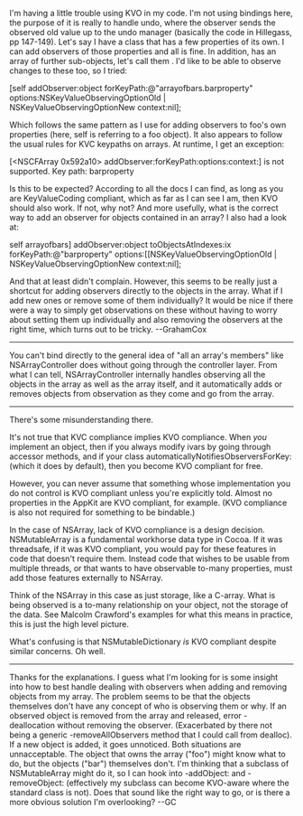 

I'm having a little trouble using KVO in my code. I'm not using bindings here, the purpose of it is really to handle undo, where the observer sends the observed old value up to the undo manager (basically the code in Hillegass, pp 147-149). Let's say I have a class <foo> that has a few properties of its own. I can add observers of those properties and all is fine. In addition, <foo> has an array of further sub-objects, let's call them <bar>. I'd like to be able to observe changes to these too, so I tried:

    

[self addObserver:object forKeyPath:@"arrayofbars.barproperty" options:NSKeyValueObservingOptionOld | NSKeyValueObservingOptionNew context:nil];



Which follows the same pattern as I use for adding observers to foo's own properties (here, self is referring to a foo object). It also appears to follow the usual rules for KVC keypaths on arrays. At runtime, I get an exception:

[<NSCFArray 0x592a10> addObserver:forKeyPath:options:context:] is not supported. Key path: barproperty

Is this to be expected? According to all the docs I can find, as long as you are KeyValueCoding compliant, which as far as I can see I am, then KVO should also work. If not, why not? And more usefully, what is the correct way to add an observer for objects contained in an array? I also had a look at:

    

self arrayofbars] addObserver:object toObjectsAtIndexes:ix forKeyPath:@"barproperty" options:[[NSKeyValueObservingOptionOld | NSKeyValueObservingOptionNew context:nil];



And that at least didn't complain. However, this seems to be really just a shortcut for adding observers directly to the objects in the array. What if I add new ones or remove some of them individually? It would be nice if there were a way to simply get observations on these without having to worry about setting them up individually and also removing the observers at the right time, which turns out to be tricky. --GrahamCox

----

You can't bind directly to the general idea of "all an array's members" like NSArrayController does without going through the controller layer. From what I can tell, NSArrayController internally handles observing all the objects in the array as well as the array itself, and it automatically adds or removes objects from observation as they come and go from the array.

----

There's some misunderstanding there.

It's not true that KVC compliance implies KVO compliance.  When _you_ implement an object, then if you always modify ivars by going through accessor methods, and if your class automaticallyNotifiesObserversForKey: (which it does by default), then you become KVO compliant for free.  

However, you can never assume that something whose implementation you do not control is KVO compliant unless you're explicitly told.  Almost no properties in the AppKit are KVO compliant, for example. (KVO compliance is also not required for something to be bindable.)

In the case of NSArray, lack of KVO compliance is a design decision.  NSMutableArray is a fundamental workhorse data type in Cocoa.  If it was threadsafe, if it was KVO compliant, you would pay for these features in code that doesn't require them.  Instead code that wishes to be usable from multiple threads, or that wants to have observable to-many properties, must add those features externally to NSArray.

Think of the NSArray in this case as just storage, like a C-array.  What is being observed is a to-many relationship on your object, not the storage of the data.  See Malcolm Crawford's examples for what this means in practice, this is just the high level picture. 

What's confusing is that NSMutableDictionary _is_ KVO compliant despite similar concerns.  Oh well.

----

Thanks for the explanations. I guess what I'm looking for is some insight into how to best handle dealing with observers when adding and removing objects from my array. The problem seems to be that the objects themselves don't have any concept of who is observing them or why. If an observed object is removed from the array and released, error - deallocation without removing the observer. (Exacerbated by there not being a generic -removeAllObservers method that I could call from dealloc). If a new object is added, it goes unnoticed. Both situations are unnacceptable. The object that owns the array ("foo") might know what to do, but the objects ("bar") themselves don't. I'm thinking that a subclass of NSMutableArray might do it, so I can hook into -addObject: and -removeObject: (effectively my subclass can become KVO-aware where the standard class is not). Does that sound like the right way to go, or is there a more obvious solution I'm overlooking? --GC
